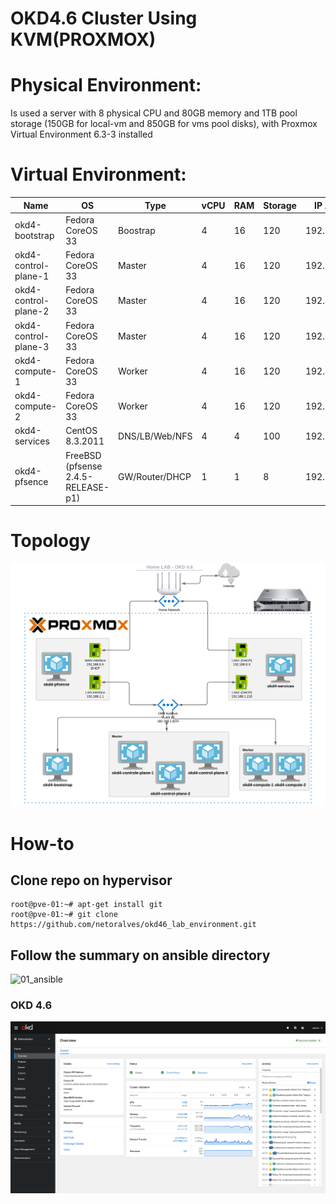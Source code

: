 # OKD4.6 Cluster Using KVM(PROXMOX)

# Physical Environment:
  Is used a server with 8 physical CPU and 80GB memory and 1TB pool storage (150GB for local-vm and 850GB for vms pool disks), with Proxmox Virtual Environment 6.3-3 installed
  
# Virtual Environment:

|  Name                  |  OS                                  |       Type       |  vCPU  |  RAM  |  Storage  |  IP Address  |
|------------------------|--------------------------------------|------------------|--------|-------|-----------|--------------|
|     okd4-bootstrap     |  Fedora CoreOS 33  			|  Boostrap        |    4   |   16  |    120    |192.168.1.200 |
|  okd4-control-plane-1  |  Fedora CoreOS 33  			|  Master          |    4   |   16  |    120    |192.168.1.201 |
|  okd4-control-plane-2  |  Fedora CoreOS 33  			|  Master          |    4   |   16  |    120    |192.168.1.202 |
|  okd4-control-plane-3  |  Fedora CoreOS 33  			|  Master          |    4   |   16  |    120    |192.168.1.203 |
|     okd4-compute-1     |  Fedora CoreOS 33  			|  Worker          |    4   |   16  |    120    |192.168.1.204 |
|     okd4-compute-2     |  Fedora CoreOS 33      		|  Worker          |    4   |   16  |    120    |192.168.1.205 |
|     okd4-services      |  CentOS 8.3.2011                     |  DNS/LB/Web/NFS  |    4   |    4  |    100    |192.168.1.210 |
|     okd4-pfsence       |  FreeBSD (pfsense 2.4.5-RELEASE-p1)  |  GW/Router/DHCP  |    1   |    1  |    8      |192.168.1.1   |

# Topology
![](images/topology.png?raw=true)

# How-to

## Clone repo on hypervisor
	root@pve-01:~# apt-get install git
	root@pve-01:~# git clone https://github.com/netoralves/okd46_lab_environment.git

## Follow the summary on ansible directory

![01_ansible](infrastructure/01_ansible/?raw=true)

### OKD 4.6

![](images/dashboard.png?raw=true)
